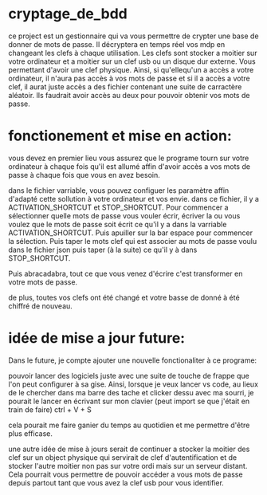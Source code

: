 # cryptage_de_bdd
ce project est un gestionnaire qui va vous permettre de crypter une base de donner de mots de passe. Il décryptera en temps réel vos mdp en changeant les clefs à chaque utilisation. Les clefs sont stocker a moitier sur votre ordinateur et a moitier sur un clef usb ou un disque dur externe. Vous permettant d'avoir une clef physique. Ainsi, si qu'ellequ'un a accès a votre ordinateur, il n'aura pas accès à vos mots de passe et si il a accès a votre clef, il aurat juste accès a des fichier contenant une suite de carractère aléatoir. Ils faudrait avoir accès au deux pour pouvoir obtenir vos mots de passe. 

# fonctionement et mise en action: 
vous devez en premier lieu vous assurez que le programe tourn sur votre ordinateur à chaque fois qu'il est allumé affin d'avoir accès a vos mots de passe à chaque fois que vous en avez besoin. 

dans le fichier varriable, vous pouvez configuer les paramètre affin d'adapté cette sollution à votre ordinateur et vos envie. 
dans ce fichier, il y a ACTIVATION_SHORTCUT et STOP_SHORTCUT. 
Pour commencer a sélectionner quelle mots de passe vous vouler écrir, écriver la ou vous voulez que le mots de passe soit écrit ce qu'il y a dans la varriable ACTIVATION_SHORTCUT. Puis apuiller sur la bar espace pour commencer la sélection. Puis taper le mots clef qui est associer au mots de passe voulu dans le fichier json puis taper (à la suite) ce qu'il y à dans STOP_SHORTCUT. 

Puis abracadabra, tout ce que vous venez d'écrire c'est transformer en votre mots de passe.

de plus, toutes vos clefs ont été changé et votre basse de donné à été chiffré de nouveau.

# idée de mise a jour future:
Dans le future, je compte ajouter une nouvelle fonctionaliter à ce programe: 

pouvoir lancer des logiciels juste avec une suite de touche de frappe que l'on peut configurer à sa gise. 
Ainsi, lorsque je veux lancer vs code, au lieux de le chercher dans ma barre des tache et clicker dessu avec ma sourri, je pourait le lancer en écrivant sur mon clavier (peut import se que j'était en train de faire) ctrl + V + S

cela pourait me faire ganier du temps au quotidien et me permettre d'être plus efficase. 



une autre idée de mise à jours serait de continuer a stocker la moitier des clef sur un object physique qui servirait de clef d'autentification et de stocker l'autre moitier non pas sur votre ordi mais sur un serveur distant. Cela pourrait vous permettre de pouvoir accéder a vous mots de passe depuis partout tant que vous avez la clef usb pour vous identifier.
